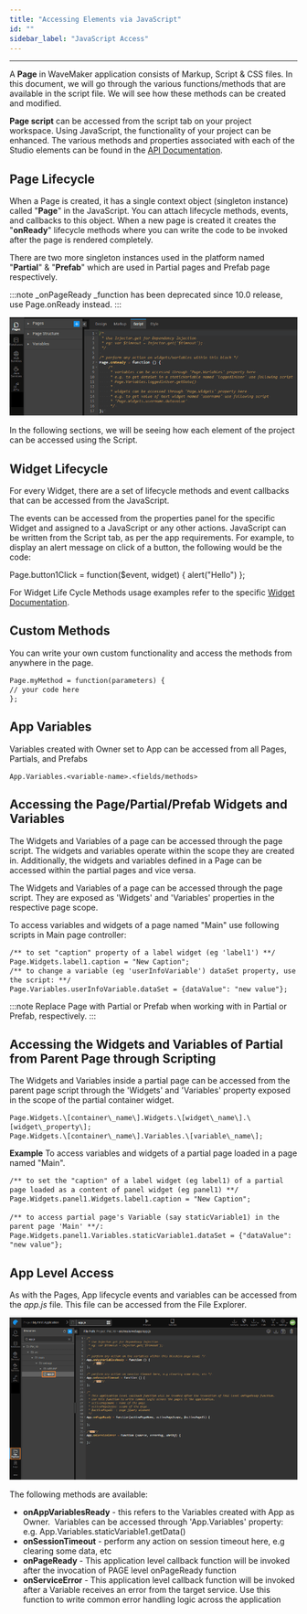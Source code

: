 ```yaml
---
title: "Accessing Elements via JavaScript"
id: ""
sidebar_label: "JavaScript Access"
---
```

---

A **Page** in WaveMaker application consists of Markup, Script & CSS files. In this document, we will go through the various functions/methods that are available in the script file. We will see how these methods can be created and modified.

**Page script** can be accessed from the script tab on your project workspace. Using JavaScript, the functionality of your project can be enhanced. The various methods and properties associated with each of the Studio elements can be found in the [API Documentation](https://www.wavemakeronline.com/studio/10.2.0.7594/docs/index.html).

## Page Lifecycle

When a Page is created, it has a single context object (singleton instance) called "**Page**" in the JavaScript. You can attach lifecycle methods, events, and callbacks to this object. When a new page is created it creates the "**onReady**" lifecycle methods where you can write the code to be invoked after the page is rendered completely.

There are two more singleton instances used in the platform named "**Partial**" & "**Prefab**" which are used in Partial pages and Prefab page respectively.

:::note
_onPageReady _function has been deprecated since 10.0 release, use Page.onReady instead.
:::

[![](/learn/assets/pageScript.png)](/learn/assets/pageScript.png)

In the following sections, we will be seeing how each element of the project can be accessed using the Script.

## Widget Lifecycle

For every Widget, there are a set of lifecycle methods and event callbacks that can be accessed from the JavaScript.

The events can be accessed from the properties panel for the specific Widget and assigned to a JavaScript or any other actions. JavaScript can be written from the Script tab, as per the app requirements. For example, to display an alert message on click of a button, the following would be the code:

Page.button1Click = function($event, widget) {
    alert("Hello")
};

For Widget Life Cycle Methods usage examples refer to the specific [Widget Documentation](/learn/app-development/widgets/widget-library/).

## Custom Methods

You can write your own custom functionality and access the methods from anywhere in the page.

```
Page.myMethod = function(parameters) {
// your code here
};
```

## App Variables

Variables created with Owner set to App can be accessed from all Pages, Partials, and Prefabs
```
App.Variables.<variable-name>.<fields/methods>
```

## Accessing the Page/Partial/Prefab Widgets and Variables

The Widgets and Variables of a page can be accessed through the page script. The widgets and variables operate within the scope they are created in. Additionally, the widgets and variables defined in a Page can be accessed within the partial pages and vice versa.

The Widgets and Variables of a page can be accessed through the page script. They are exposed as 'Widgets' and 'Variables' properties in the respective page scope. 

To access variables and widgets of a page named "Main" use following scripts in Main page controller:

```
/** to set "caption" property of a label widget (eg 'label1') **/
Page.Widgets.label1.caption = "New Caption";
/** to change a variable (eg 'userInfoVariable') dataSet property, use the script: **/
Page.Variables.userInfoVariable.dataSet = {dataValue": "new value"};
```

:::note
Replace Page with Partial or Prefab when working with in Partial or Prefab, respectively.
:::

## Accessing the Widgets and Variables of Partial from Parent Page through Scripting

The Widgets and Variables inside a partial page can be accessed from the parent page script through the 'Widgets' and 'Variables' property exposed in the scope of the partial container widget.

```
Page.Widgets.\[container\_name\].Widgets.\[widget\_name\].\[widget\_property\];
Page.Widgets.\[container\_name\].Variables.\[variable\_name\];
```

**Example**
To access variables and widgets of a partial page loaded in a page named "Main".

```
/** to set the "caption" of a label widget (eg label1) of a partial page loaded as a content of panel widget (eg panel1) **/
Page.Widgets.panel1.Widgets.label1.caption = "New Caption";

/** to access partial page's Variable (say staticVariable1) in the parent page 'Main' **/:
Page.Widgets.panel1.Variables.staticVariable1.dataSet = {"dataValue": "new value"};
```

## App Level Access

As with the Pages, App lifecycle events and variables can be accessed from the _app.js_ file. This file can be accessed from the File Explorer. 

[![](/learn/assets/appJS.png)](/learn/assets/appJS.png) 

The following methods are available:

- **onAppVariablesReady** - this refers to the Variables created with App as Owner.  Variables can be accessed through 'App.Variables' property: e.g. App.Variables.staticVariable1.getData()
- **onSessionTimeout** - perform any action on session timeout here, e.g clearing some data, etc
- **onPageReady** - This application level callback function will be invoked after the invocation of PAGE level onPageReady function
- **onServiceError** - This application level callback function will be invoked after a Variable receives an error from the target service. Use this function to write common error handling logic across the application

